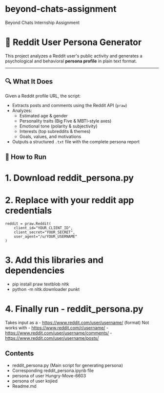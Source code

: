 # beyond-chats-assignment
Beyond Chats Internship Assignment 

# 🧠 Reddit User Persona Generator

This project analyzes a Reddit user's public activity and generates a psychological and behavioral **persona profile** in plain text format.

---

## 🔍 What It Does

Given a Reddit profile URL, the script:
- Extracts posts and comments using the Reddit API (`praw`)
- Analyzes:
  - Estimated age & gender
  - Personality traits (Big Five & MBTI-style axes)
  - Emotional tone (polarity & subjectivity)
  - Interests (top subreddits & themes)
  - Goals, values, and motivations
- Outputs a structured `.txt` file with the complete persona report

 ## 🚀 How to Run

# 1. Download reddit_persona.py
# 2. Replace with your reddit app credentials
    reddit = praw.Reddit(
        client_id="YOUR_CLIENT_ID",
        client_secret="YOUR_SECRET",
        user_agent="/u/YOUR_USERNAME"
    )

# 3. Add this libraries and dependencies 
- pip install praw textblob nltk
- python -m nltk.downloader punkt

# 4. Finally run - reddit_persona.py
  Takes input as a - https://www.reddit.com/user/username/ (format)
  Not works with - https://www.reddit.com/r/username/
                 - https://www.reddit.com/user/username/comments/
                 - https://www.reddit.com/user/username/posts/

  
  ## Contents

  - reddit_persona.py	(Main script for generating persona)
  - Corresponding reddit_persona.ipynb file
  - persona of user Hungry-Move-6603
  - persona of user kojied
  - Readme.md
